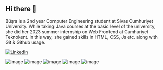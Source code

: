 ## Hi there 👋
Büşra is a 2nd year Computer Engineering student at Sivas Cumhuriyet University. While taking Java courses at the basic level of the university, she did her 2023 summer internship on Web Frontend at Cumhuriyet Teknokent. In this way, she gained skills in HTML, CSS, Js etc. along with Git & Github usage. 

[![LinkedIn](https://img.shields.io/badge/LinkedIn-%230077B5.svg?logo=linkedin&logoColor=white)](https://www.linkedin.com/in/b%C3%BC%C5%9Fra-g%C3%B6kta%C5%9F-c%C3%BC/)

![image](https://github.com/busrasgkts15/busrasgkts15/assets/111711054/92382c5b-e5a2-46ab-b09f-1d01252f0b1b)
![image](https://github.com/busrasgkts15/busrasgkts15/assets/111711054/69bb596e-351e-4806-b8c0-470b6b590e86)
![image](https://github.com/busrasgkts15/busrasgkts15/assets/111711054/8bb50cb8-c743-45b3-9c88-ac2449f0b567)
![image](https://github.com/busrasgkts15/busrasgkts15/assets/111711054/01ef92d1-e8d3-4c83-be09-3c3408154fe9)
![image](https://github.com/busrasgkts15/busrasgkts15/assets/111711054/2b610244-25fc-49fb-801b-d41403dbfdfb)

